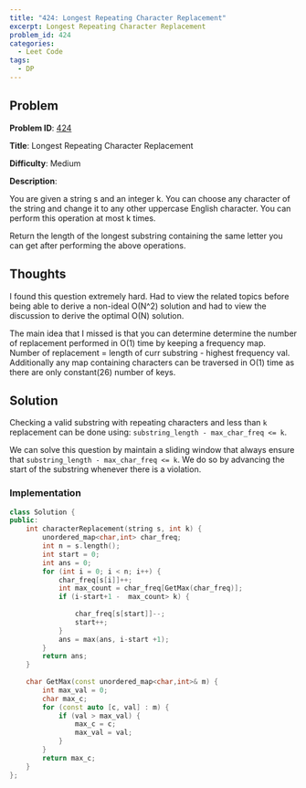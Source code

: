 ```yaml
---
title: "424: Longest Repeating Character Replacement"
excerpt: Longest Repeating Character Replacement
problem_id: 424 
categories:
  - Leet Code
tags:
  - DP
---
```


## Problem

**Problem ID**: [424](https://leetcode.com/problems/longest-repeating-character-replacement/)

**Title**: Longest Repeating Character Replacement

**Difficulty**: Medium

**Description**:

You are given a string s and an integer k. You can choose any character of the string and change it to any other uppercase English character. You can perform this operation at most k times.

Return the length of the longest substring containing the same letter you can get after performing the above operations.

## Thoughts

I found this question extremely hard. Had to view the related topics before being able to derive
a non-ideal O(N^2) solution and had to view the discussion to derive the optimal O(N) solution.

The main idea that I missed is that you can determine determine the number of replacement performed in O(1) 
time by keeping a frequency map. Number of replacement = length of curr substring - highest frequency val.
Additionally any map containing characters can be traversed in O(1) time as there are only constant(26) number
of keys.

## Solution

Checking a valid substring with repeating characters and less than `k` replacement
can be done using: `substring_length - max_char_freq <= k`.

We can solve this question by maintain a sliding window that always ensure that
`substring_length - max_char_freq <= k`. We do so by advancing the start of the substring
whenever there is a violation.

### Implementation

```cpp
class Solution {
public:
    int characterReplacement(string s, int k) {
        unordered_map<char,int> char_freq;
        int n = s.length();
        int start = 0;
        int ans = 0;
        for (int i = 0; i < n; i++) {
            char_freq[s[i]]++;
            int max_count = char_freq[GetMax(char_freq)];
            if (i-start+1 -  max_count> k) {
                 
                char_freq[s[start]]--;
                start++;
            }
            ans = max(ans, i-start +1);
        }
        return ans;
    }
    
    char GetMax(const unordered_map<char,int>& m) {
        int max_val = 0;
        char max_c;
        for (const auto [c, val] : m) {
            if (val > max_val) {
                max_c = c;
                max_val = val;
            }
        }
        return max_c;
    }
};
```
